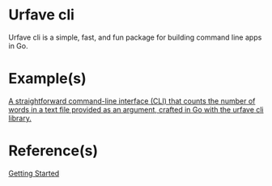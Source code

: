 # Urfave cli

Urfave cli is a simple, fast, and fun package for building command line apps in Go.

# Example(s)

[A straightforward command-line interface (CLI) that counts the number of words in a text file provided as an argument, crafted in Go with the urfave cli library.](https://github.com/Uemerson/go-word-counter-urfave-cli)

# Reference(s)

[Getting Started](https://cli.urfave.org/v2/getting-started/)